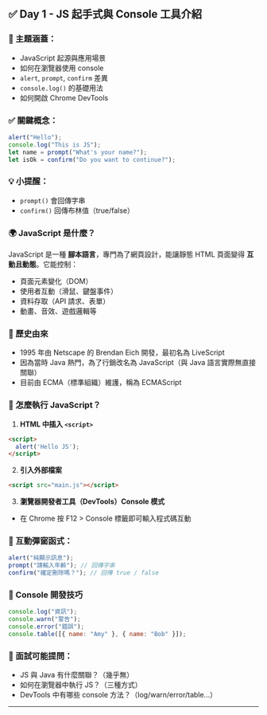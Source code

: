 
## ✅ Day 1 - JS 起手式與 Console 工具介紹

### 📌 主題涵蓋：
- JavaScript 起源與應用場景
- 如何在瀏覽器使用 console
- `alert`, `prompt`, `confirm` 差異
- `console.log()` 的基礎用法
- 如何開啟 Chrome DevTools

### ✅ 關鍵概念：
```js
alert("Hello");
console.log("This is JS");
let name = prompt("What's your name?");
let isOk = confirm("Do you want to continue?");
```

### 💡 小提醒：
- `prompt()` 會回傳字串
- `confirm()` 回傳布林值（true/false）

### 🌍 JavaScript 是什麼？
JavaScript 是一種 **腳本語言**，專門為了網頁設計，能讓靜態 HTML 頁面變得 **互動且動態**。它能控制：
- 頁面元素變化（DOM）
- 使用者互動（滑鼠、鍵盤事件）
- 資料存取（API 請求、表單）
- 動畫、音效、遊戲邏輯等

### 📜 歷史由來
- 1995 年由 Netscape 的 Brendan Eich 開發，最初名為 LiveScript
- 因為當時 Java 熱門，為了行銷改名為 JavaScript（與 Java 語言實際無直接關聯）
- 目前由 ECMA（標準組織）維護，稱為 ECMAScript

### 🧪 怎麼執行 JavaScript？
1. **HTML 中插入 `<script>`**
```html
<script>
  alert('Hello JS');
</script>
```
2. **引入外部檔案**
```html
<script src="main.js"></script>
```
3. **瀏覽器開發者工具（DevTools）Console 模式**
- 在 Chrome 按 F12 > Console 標籤即可輸入程式碼互動

### 💬 互動彈窗函式：
```js
alert("純顯示訊息");
prompt("請輸入年齡"); // 回傳字串
confirm("確定刪除嗎？"); // 回傳 true / false
```

### 🧰 Console 開發技巧
```js
console.log("資訊");
console.warn("警告");
console.error("錯誤");
console.table([{ name: "Amy" }, { name: "Bob" }]);
```

### 📎 面試可能提問：
- JS 與 Java 有什麼關聯？（幾乎無）
- 如何在瀏覽器中執行 JS？（三種方式）
- DevTools 中有哪些 console 方法？（log/warn/error/table...）

---
